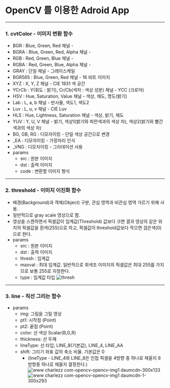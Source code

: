 OpenCV 를 이용한 Adroid App
===========================

<hr/>

### 1. cvtColor - 이미지 변환 함수

* BGR : Blue, Green, Red 채널 -
* BGRA : Blue, Green, Red, Alpha 채널 -
* RGB : Red, Green, Blue 채널 -
* RGBA : Red, Green, Blue, Alpha 채널 -
* GRAY : 단일 채널 - 그레이스케일
* BGR565 : Blue, Green, Red 채널 - 16 비트 이미지
* XYZ : X, Y, Z 채널 - CIE 1931 색 공간
* YCrCb : Y(휘도 : 밝기), Cr/Cb(색차 : 색상 성분) 채널 - YCC (크로마)
* HSV : Hue, Saturation, Value 채널 - 색상, 채도, 명도(밝기)
* Lab : L, a, b 채널	- 반사율, 색도1, 색도2
* Luv : L, u, v 채널	- CIE Luv
* HLS : Hue, Lightness, Saturation 채널 - 색상, 밝기, 채도
* YUV : Y, U, V 채널	- 밝기, 색상1(밝기와 파란색과의 색상 차), 색상2(밝기와 빨간색과의 색상 차)
* BG, GB, RG : 디모자이킹	- 단일 색상 공간으로 변경
* _EA : 디모자이킹 - 가장자리 인식
* _VNG : 디모자이킹 - 그라데이션 사용
* params
  * src : 원본 이미지
  * dst : 출력 이미지
  * code : 변환할 이미지 형식

<hr/>

### 2. threshold - 이미지 이진화 함수

* 배경(Background)과 객체(Object) 구분, 관심 영역과 비관심 영역 가르기 위해 사용.
* 일반적으로 gray scale 영상으로 함.
* 영상을 스캔하면서 픽셀값이 임계값(Threshold) 값보다 크면 결과 영상의 같은 위치의 픽셀값을 흰색(255)으로 하고, 픽셀값이 threshold값보다 작으면 검은색(0)으로 한다.
* params
  * src : 원본 이미지
  * dst : 출력 이미지
  * thresh : 임계값
  * maxval : 최대 임계값. 일반적으로 회색조 이미지의 픽셀값은 최대 255를 가지므로 보통 255로 지정한다.
  * type : 임계값 타입
    ![thresh](https://user-images.githubusercontent.com/90193598/172132997-4205395c-9937-4198-ab40-ef7ff2824da6.png)


<hr />

### 3. line - 직선 그리는 함수
* params
  * img: 그림을 그릴 영상
  * pt1: 시작점 (Point)
  * pt2: 끝점 (Point)
  * color: 선 색상 Scalar(B,G,R)
  * thickness: 선 두께
  * lineType: 선 타입; LINE_8(기본값), LINE_4, LINE_AA
  * shift: 그리기 좌표 값의 축소 비율. 기본값은 0
    * (lineType - LINE_4와 LINE_8은 인접 픽셀을 4방향 중 하나로 채울지 8방향중 하나로 채울지 결정한다.)
    ![www charlezz com-opencv-opencv-img1 daumcdn-300x133](https://user-images.githubusercontent.com/90193598/173782441-0aae2857-cf37-44dd-aa73-a163289a9323.png)
    ![www charlezz com-opencv-opencv-img1 daumcdn-1-300x293](https://user-images.githubusercontent.com/90193598/173782494-edd1d13e-3f6f-4d04-9edd-7de2b7ac370c.png)